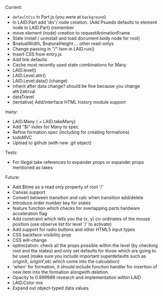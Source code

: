




Current:
  - `defaultCss` in Part.js (you were at `background`)
  - In LAID.Part add 'div'/<other html node dependent of type> node creation. (Add Psuedo defaults to element node in LAID.Part) (remember
  - move element (node) creation to requestAnimationFrame
  - State install / uninstall and load
    document.body node for root)
  - $natualWidth, $naturalHeight ... other read-onlys
  - Change passing in "/" lson in LAID.run()
  - Insert CSS from entry.js
  - Add link defaults
  - Cache most recently used state combinations for Many
  - LAID.level()
  - LAID.Level.attr()
  - LAID.Level.data() (change)
  - inherit after data change? should be fine because you change attr2attrval
  - dataTravel
  - (tentative) Add/interface HTML history module support




  many:
  - LAID.Many ( + LAID.takeMany)
  - Add "$i" index for Many to spec
  - Refine formation spec (including for creating formations)
  - todoMVC
  - Upload to github (with new .git object)

Tests:
  - For illegal take references to expander props or expander props mentioned as takes



Future:
  - Add $time as a read only property of root '/'
  - Canvas support
  - Convert between transition and calc when transition add/delete
  - Introduce order number key for states
  - feature function which checks for overlapping parts
hardware acceleration flag
  - Add constraint which tells you the (x, y) co-ordinates of the mouse position (use observe list for level '/' to activate)
  - Add support for radio buttons and other HTML5 input types
  - CSS backface-visibility prop
  - CSS will-change
  - optimization: check all the props possible within the level (by checking root and the states) and only set defaults for those which are going to be used (make sure you include important superdefaults such as originX, originY,etc which come into the calculation)
  - 'when' for formation, it should include function handler for insertion of new item into the formation alongwith deletion.
  - Opacity to 0.999999 research and implementation within LAID
  - LAID.Color mix
  - Expand out object-typed data values

